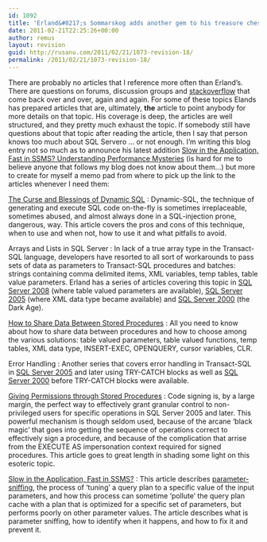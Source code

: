 ```yaml
---
id: 1092
title: 'Erland&#8217;s Sommarskog adds another gem to his treasure chest'
date: 2011-02-21T22:25:26+00:00
author: remus
layout: revision
guid: http://rusanu.com/2011/02/21/1073-revision-18/
permalink: /2011/02/21/1073-revision-18/
---
```

There are probably no articles that I reference more often than Erland&#8217;s. There are questions on forums, discussion groups and [stackoverflow](stackoverflow.com) that come back over and over, again and again. For some of these topics Elands has prepared articles that are, ultimately, **the** article to point anybody for more details on that topic. His coverage is deep, the articles are well structured, and they pretty much exhaust the topic. If somebody still have questions about that topic after reading the article, then I say that person knows too much about SQL Servero &#8230; or not enough. I&#8217;m writing this blog entry not so much as to announce his latest addition <a href="http://www.sommarskog.se/query-plan-mysteries.html" target="_blank">Slow in the Application, Fast in SSMS? Understanding Performance Mysteries</a> (is hard for me to believe anyone that follows my blog does not know about them&#8230;) but more to create for myself a memo pad from where to pick up the link to the articles whenever I need them:

<a href="http://www.sommarskog.se/dynamic_sql.html" target="_blank">The Curse and Blessings of Dynamic SQL</a>
:   Dynamic-SQL, the technique of generating and execute SQL code on-the-fly is sometimes irreplaceable, sometimes abused, and almost always done in a SQL-injection prone, dangerous, way. This article covers the pros and cons of this technique, when to use and when not, how to use it and what pitfalls to avoid.

Arrays and Lists in SQL Server
:   In lack of a true array type in the Transact-SQL language, developers have resorted to all sort of workarounds to pass sets of data as parameters to Transact-SQL procedures and batches: strings containing comma delimited items, XML variables, temp tables, table value parameters. Erland has a series of articles covering this topic in <a href="http://www.sommarskog.se/arrays-in-sql-2008.html" target="_blank">SQL Server 2008</a> (where table valued parameters are available), <a href="http://www.sommarskog.se/arrays-in-sql-2005.html" target="_blank">SQL Server 2005</a> (where XML data type became available) and <a href="http://www.sommarskog.se/arrays-in-sql-2000.html" target="_blank">SQL Server 2000</a> (the Dark Age).

<a href="http://www.sommarskog.se/share_data.html" target="_blank">How to Share Data Between Stored Procedures</a>
:   All you need to know about how to share data between procedures and how to choose among the various solutions: table valued parameters, table valued functions, temp tables, XML data type, INSERT-EXEC, OPENQUERY, cursor variables, CLR.

Error Handling
:   Another series that covers error handling in Transact-SQL in <a href="http://www.sommarskog.se/error_handling_2005.html" target="_blank">SQL Server 2005</a> and later using TRY-CATCH blocks as well as <a href="http://www.sommarskog.se/error-handling-I.html" target="_blank">SQL Server 2000</a> before TRY-CATCH blocks were available.

<a href="http://www.sommarskog.se/grantperm.html" target="_blank">Giving Permissions through Stored Procedures</a>
:   Code signing is, by a large margin, the perfect way to effectively grant granular control to non-privileged users for specific operations in SQL Server 2005 and later. This powerful mechanism is though seldom used, because of the arcane &#8216;black magic&#8217; that goes into getting the sequence of operations correct to effectively sign a procedure, and because of the complication that arrise from the EXECUTE AS impersonation context required for signed procedures. This article goes to great length in shading some light on this esoteric topic.

<a href="http://www.sommarskog.se/query-plan-mysteries.html" target="_blank">Slow in the Application, Fast in SSMS?</a>
:   This article describes <a href="http://technet.microsoft.com/en-us/library/cc966425.aspx#XSLTsection133121120120" target="_blank">parameter-sniffing</a>, the process of &#8216;tuning&#8217; a query plan to a specific value of the input parameters, and how this process can sometime &#8216;pollute&#8217; the query plan cache with a plan that is optimized for a specific set of parameters, but performs poorly on other parameter values. The article describes what is parameter sniffing, how to identify when it happens, and how to fix it and prevent it.